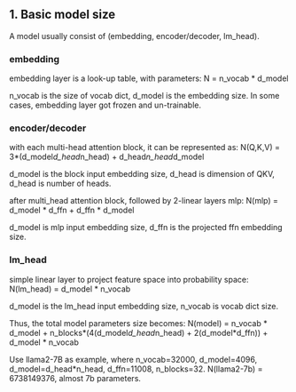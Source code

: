 

## 1. Basic model size
A model usually consist of (embedding, encoder/decoder, lm_head).
### embedding 
embedding layer is a look-up table, with parameters:
N = n_vocab * d_model

n_vocab is the size of vocab dict, d_model is the embedding size. 
In some cases, embedding layer got frozen and un-trainable.

### encoder/decoder
with each multi-head attention block, it can be represented as:
N(Q,K,V) = 3*(d_model*d_head*n_head) + d_head*n_head*d_model 

d_model is the block input embedding size, d_head is dimension of 
QKV, d_head is number of heads.

after multi_head attention block, followed by 2-linear layers mlp:
N(mlp) = d_model * d_ffn + d_ffn * d_model

d_model is mlp input embedding size, d_ffn is the projected ffn 
embedding size.

### lm_head
simple linear layer to project feature space into probability space:
N(lm_head) = d_model * n_vocab

d_model is the lm_head input embedding size, n_vocab is vocab dict size.

Thus, the total model parameters size becomes:
N(model) = n_vocab * d_model + n_blocks*(4(d_model*d_head*n_head) + 2(d_model*d_ffn)) + d_model * n_vocab

Use llama2-7B as example, where n_vocab=32000, d_model=4096, d_model=d_head*n_head,
d_ffn=11008, n_blocks=32. 
N(llama2-7b) = 6738149376, almost 7b parameters.
